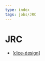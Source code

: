 ```yaml
---
type: index
tags: jobs/JRC
---
```


# JRC

* [[dice-design]]

[//begin]: # "Autogenerated link references for markdown compatibility"
[dice-design]: dice-design.md "DICE design"
[//end]: # "Autogenerated link references"